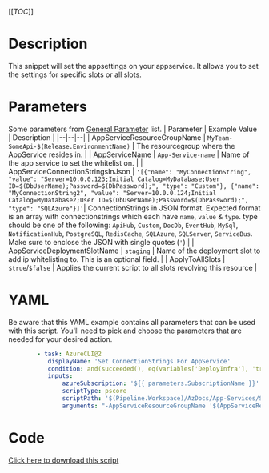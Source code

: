 [[_TOC_]]

# Description

This snippet will set the appsettings on your appservice. It allows you to set the settings for specific slots or all slots.

# Parameters

Some parameters from [General Parameter](/Azure/Azure-CLI-Snippets) list.
| Parameter | Example Value | Description |
|--|--|--|
| AppServiceResourceGroupName | `MyTeam-SomeApi-$(Release.EnvironmentName)` | The resourcegroup where the AppService resides in. |
| AppServiceName | `App-Service-name` | Name of the app service to set the whitelist on. |
| AppServiceConnectionStringsInJson | `'[{"name": "MyConnectionString", "value": "Server=10.0.0.123;Initial Catalog=MyDatabase;User ID=$(DbUserName);Password=$(DbPassword);", "type": "Custom"}, {"name": "MyConnectionString2", "value": "Server=10.0.0.124;Initial Catalog=MyDatabase2;User ID=$(DbUserName);Password=$(DbPassword);", "type": "SQLAzure"}]'`| ConnectionStrings in JSON format. Expected format is an array with connectionstrings which each have `name`, `value` & `type`. type should be one of the following: `ApiHub`, `Custom`, `DocDb`, `EventHub`, `MySql`, `NotificationHub`, `PostgreSQL`, `RedisCache`, `SQLAzure`, `SQLServer`, `ServiceBus`. Make sure to enclose the JSON with single quotes (`'`) |
| AppServiceDeploymentSlotName | `staging` | Name of the deployment slot to add ip whitelisting to. This is an optional field. |
| ApplyToAllSlots | `$true`/`$false` | Applies the current script to all slots revolving this resource |

# YAML

Be aware that this YAML example contains all parameters that can be used with this script. You'll need to pick and choose the parameters that are needed for your desired action.

```yaml
        - task: AzureCLI@2
           displayName: 'Set ConnectionStrings For AppService'
           condition: and(succeeded(), eq(variables['DeployInfra'], 'true'))
           inputs:
               azureSubscription: '${{ parameters.SubscriptionName }}'
               scriptType: pscore
               scriptPath: '$(Pipeline.Workspace)/AzDocs/App-Services/Set-ConnectionStrings-For-AppService.ps1'
               arguments: "-AppServiceResourceGroupName '$(AppServiceResourceGroupName)' -AppServiceName '$(AppServiceName)' -AppServiceConnectionStringsInJson $(AppServiceConnectionStringsInJson) -AppServiceDeploymentSlotName '$(AppServiceDeploymentSlotName)' -ApplyToAllSlots $(ApplyToAllSlots)"
```

# Code

[Click here to download this script](../../../../src/App-Services/Set-ConnectionStrings-For-AppService.ps1)
